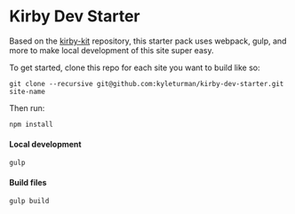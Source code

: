 # Kirby Dev Starter

Based on the [kirby-kit](https://github.com/yoeran/kirby-kit) repository, this starter pack uses webpack, gulp, and more to make local development of this site super easy.

To get started, clone this repo for each site you want to build like so:

```
git clone --recursive git@github.com:kyleturman/kirby-dev-starter.git site-name
```

Then run:
```
npm install
```

#### Local development
```
gulp
```

#### Build files
```
gulp build
```
